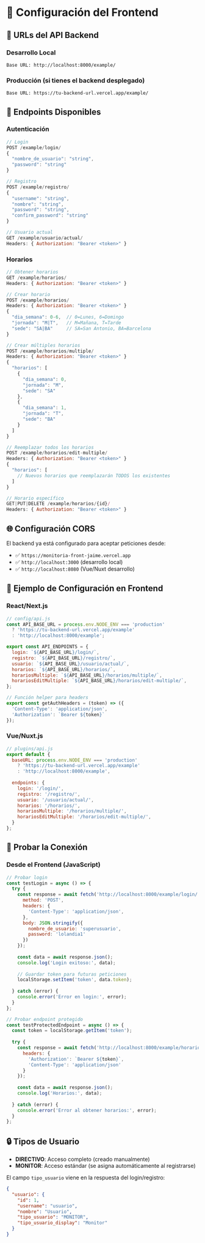 # 🔗 Configuración del Frontend

## 📡 URLs del API Backend

### Desarrollo Local
```
Base URL: http://localhost:8000/example/
```

### Producción (si tienes el backend desplegado)
```
Base URL: https://tu-backend-url.vercel.app/example/
```

## 🔐 Endpoints Disponibles

### Autenticación
```javascript
// Login
POST /example/login/
{
  "nombre_de_usuario": "string",
  "password": "string"
}

// Registro
POST /example/registro/
{
  "username": "string",
  "nombre": "string", 
  "password": "string",
  "confirm_password": "string"
}

// Usuario actual
GET /example/usuario/actual/
Headers: { Authorization: "Bearer <token>" }
```

### Horarios
```javascript
// Obtener horarios
GET /example/horarios/
Headers: { Authorization: "Bearer <token>" }

// Crear horario
POST /example/horarios/
Headers: { Authorization: "Bearer <token>" }
{
  "dia_semana": 0-6,  // 0=Lunes, 6=Domingo
  "jornada": "M|T",   // M=Mañana, T=Tarde
  "sede": "SA|BA"     // SA=San Antonio, BA=Barcelona
}

// Crear múltiples horarios
POST /example/horarios/multiple/
Headers: { Authorization: "Bearer <token>" }
{
  "horarios": [
    {
      "dia_semana": 0,
      "jornada": "M",
      "sede": "SA"
    },
    {
      "dia_semana": 1,
      "jornada": "T", 
      "sede": "BA"
    }
  ]
}

// Reemplazar todos los horarios
POST /example/horarios/edit-multiple/
Headers: { Authorization: "Bearer <token>" }
{
  "horarios": [
    // Nuevos horarios que reemplazarán TODOS los existentes
  ]
}

// Horario específico
GET|PUT|DELETE /example/horarios/{id}/
Headers: { Authorization: "Bearer <token>" }
```

## 🌐 Configuración CORS

El backend ya está configurado para aceptar peticiones desde:
- ✅ `https://monitoria-front-jaime.vercel.app`
- ✅ `http://localhost:3000` (desarrollo local)
- ✅ `http://localhost:8080` (Vue/Nuxt desarrollo)

## 📝 Ejemplo de Configuración en Frontend

### React/Next.js
```javascript
// config/api.js
const API_BASE_URL = process.env.NODE_ENV === 'production' 
  ? 'https://tu-backend-url.vercel.app/example'
  : 'http://localhost:8000/example';

export const API_ENDPOINTS = {
  login: `${API_BASE_URL}/login/`,
  registro: `${API_BASE_URL}/registro/`,
  usuario: `${API_BASE_URL}/usuario/actual/`,
  horarios: `${API_BASE_URL}/horarios/`,
  horariosMultiple: `${API_BASE_URL}/horarios/multiple/`,
  horariosEditMultiple: `${API_BASE_URL}/horarios/edit-multiple/`,
};

// Función helper para headers
export const getAuthHeaders = (token) => ({
  'Content-Type': 'application/json',
  'Authorization': `Bearer ${token}`
});
```

### Vue/Nuxt.js
```javascript
// plugins/api.js
export default {
  baseURL: process.env.NODE_ENV === 'production' 
    ? 'https://tu-backend-url.vercel.app/example'
    : 'http://localhost:8000/example',
    
  endpoints: {
    login: '/login/',
    registro: '/registro/',
    usuario: '/usuario/actual/',
    horarios: '/horarios/',
    horariosMultiple: '/horarios/multiple/',
    horariosEditMultiple: '/horarios/edit-multiple/',
  }
};
```

## 🧪 Probar la Conexión

### Desde el Frontend (JavaScript)
```javascript
// Probar login
const testLogin = async () => {
  try {
    const response = await fetch('http://localhost:8000/example/login/', {
      method: 'POST',
      headers: {
        'Content-Type': 'application/json',
      },
      body: JSON.stringify({
        nombre_de_usuario: 'superusuario',
        password: 'lolandia1'
      })
    });
    
    const data = await response.json();
    console.log('Login exitoso:', data);
    
    // Guardar token para futuras peticiones
    localStorage.setItem('token', data.token);
    
  } catch (error) {
    console.error('Error en login:', error);
  }
};

// Probar endpoint protegido
const testProtectedEndpoint = async () => {
  const token = localStorage.getItem('token');
  
  try {
    const response = await fetch('http://localhost:8000/example/horarios/', {
      headers: {
        'Authorization': `Bearer ${token}`,
        'Content-Type': 'application/json'
      }
    });
    
    const data = await response.json();
    console.log('Horarios:', data);
    
  } catch (error) {
    console.error('Error al obtener horarios:', error);
  }
};
```

## 🔒 Tipos de Usuario

- **DIRECTIVO**: Acceso completo (creado manualmente)
- **MONITOR**: Acceso estándar (se asigna automáticamente al registrarse)

El campo `tipo_usuario` viene en la respuesta del login/registro:
```json
{
  "usuario": {
    "id": 1,
    "username": "usuario",
    "nombre": "Usuario",
    "tipo_usuario": "MONITOR",
    "tipo_usuario_display": "Monitor"
  }
}
```
